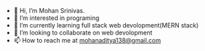 - 👋 Hi, I’m Mohan Srinivas.
- 👀 I’m interested in programing
- 🌱 I’m currently learning full stack web devolopment(MERN stack)
- 💞️ I’m looking to collaborate on web devolopment
- 📫 How to reach me at mohanaditya138@gmail.com

<!---
mohan138/mohan138 is a ✨ special ✨ repository because its `README.md` (this file) appears on your GitHub profile.
You can click the Preview link to take a look at your changes.
--->
